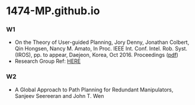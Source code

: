 # 1474-MP.github.io

### W1
* On the Theory of User-guided Planning, Jory Denny, Jonathan Colbert, Qin Hongsen, Nancy M. Amato, In Proc. IEEE Int. Conf. Intel. Rob. Syst. (IROS), pp. to appear, Daejeon, Korea, Oct 2016. Proceedings ([pdf](https://parasol.tamu.edu/publications/download.php?file_id=985))
* Research Group Ref: [HERE](https://parasol.tamu.edu/groups/amatogroup/research/UserGuided/)

### W2
* A Global Approach to Path Planning for Redundant Manipulators, Sanjeev Seereeran and John T. Wen
